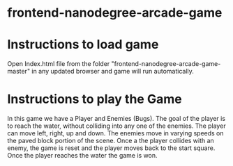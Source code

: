frontend-nanodegree-arcade-game
===============================

# Instructions to load game
Open Index.html file from the folder "frontend-nanodegree-arcade-game-master" in any updated browser and game will run automatically.

# Instructions to play the Game
In this game we have a Player and Enemies (Bugs). The goal of the player is to reach the water, without colliding into any one of the enemies. The player can move left, right, up and down. The enemies move in varying speeds on the paved block portion of the scene. Once a the player collides with an enemy, the game is reset and the player moves back to the start square. Once the player reaches the water the game is won.